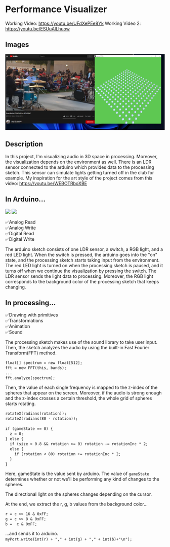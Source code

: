# Performance Visualizer

Working Video: https://youtu.be/UFdXePEe8Yk
Working Video 2: https://youtu.be/ESUuAlLhuow

## Images
![](images/screenshot.png)

## Description
In this project, I'm visualizing audio in 3D space in processing. Moreover, the visualization depends on the environment as well. There is an LDR sensor connected to the arduino which provides data to the processing sketch. This sensor can simulate lights getting turned off in the club for example. 
My inspiration for the art style of the project comes from this video: https://youtu.be/WEBOTRboXBE

## In Arduino...
![](images/circuit.jpg)
![](images/schematic.jpg)

✅Analog Read  
✅Analog Write  
✅Digital Read  
✅Digital Write  

The arduino sketch consists of one LDR sensor, a switch, a RGB light, and a red LED light. When the switch is pressed, the arduino goes into the "on" state, and the processing sketch starts taking input from the environment. The red LED light is turned on when the processing sketch is paused, and it turns off when we continue the visualization by pressing the switch. The LDR sensor sends the light data to processing. Moreover, the RGB light corresponds to the background color of the processing sketch that keeps changing.

## In processing...

✅Drawing with primitives  
✅Transformations  
✅Animation  
✅Sound  

The processing sketch makes use of the sound library to take user input. Then, the sketch analyzes the audio by using the built-in Fast Fourier Transform(FFT) method.
```
float[] spectrum = new float[512];
fft = new FFT(this, bands);
...
fft.analyze(spectrum);
```
Then, the value of each single frequency is mapped to the z-index of the spheres that appear on the screen. Moreover, if the audio is strong enough and the z-index crosses a certain threshold, the whole grid of spheres starts rotating.
```
rotateX(radians(rotation));
rotateZ(radians(80 - rotation));
        
if (gameState == 0) {
  z = 0;
} else {
  if (size > 0.8 && rotation >= 0) rotation -= rotationInc * 2;
  else {
    if (rotation < 80) rotation += rotationInc * 2;
  }
}
```
Here, gameState is the value sent by arduino. The value of `gameState` determines whether or not we'll be performing any kind of changes to the spheres.

The directional light on the spheres changes depending on the cursor.

At the end, we extract the r, g, b values from the background color...
```
r = c >> 16 & 0xFF;
g = c >> 8 & 0xFF;
b =  c & 0xFF;
```
...and sends it to arduino.  
```myPort.write(int(r) + "," + int(g) + "," + int(b)+"\n");```
